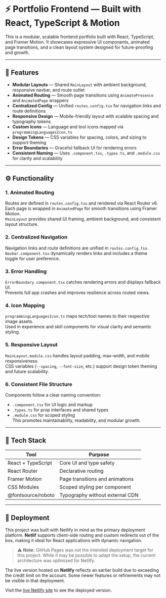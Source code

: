 # ⚡️ Portfolio Frontend — Built with React, TypeScript & Motion

This is a modular, scalable frontend portfolio built with React, TypeScript, and Framer Motion. It showcases expressive UI components, animated page transitions, and a clean layout system designed for future-proofing and growth.

---

## 🚀 Features

- **Modular Layouts** — Shared `MainLayout` with ambient background, responsive navbar, and route outlet
- **Animated Routing** — Smooth page transitions using `AnimatePresence` and `AnimatedPage` wrappers
- **Centralized Config** — Unified `routes.config.tsx` for navigation links and route definitions
- **Responsive Design** — Mobile-friendly layout with scalable spacing and typography tokens
- **Custom Icons** — Language and tool icons mapped via `programmingLanguagesIcon.ts`
- **Design Tokens** — CSS variables for spacing, colors, and sizing to support theming
- **Error Boundaries** — Graceful fallback UI for rendering errors
- **Consistent Naming** — Uses `.component.tsx`, `.types.ts`, and `.module.css` for clarity and scalability

---

## ⚙️ Functionality

### 1. Animated Routing

Routes are defined in `routes.config.tsx` and rendered via React Router v6.  
Each page is wrapped in `AnimatedPage` for smooth transitions using Framer Motion.  
`MainLayout` provides shared UI framing, ambient background, and consistent layout structure.

### 2. Centralized Navigation

Navigation links and route definitions are unified in `routes.config.tsx`.  
`Navbar.component.tsx` dynamically renders links and includes a theme toggle for user preference.

### 3. Error Handling

`ErrorBoundary.component.tsx` catches rendering errors and displays fallback UI.  
Prevents full app crashes and improves resilience across routed views.

### 4. Icon Mapping

`programmingLanguagesIcon.ts` maps tech/tool names to their respective image assets.  
Used in experience and skill components for visual clarity and semantic styling.

### 5. Responsive Layout

`MainLayout.module.css` handles layout padding, max-width, and mobile responsiveness.  
CSS variables (`--spacing`, `--font-size`, etc.) support design token theming and future scalability.

### 6. Consistent File Structure

Components follow a clear naming convention:

- `.component.tsx` for UI logic and markup
- `.types.ts` for prop interfaces and shared types
- `.module.css` for scoped styling  
  This promotes maintainability, readability, and modular growth.

---

## 🧱 Tech Stack

| Tool               | Purpose                         |
| ------------------ | ------------------------------- |
| React + TypeScript | Core UI and type safety         |
| React Router       | Declarative routing             |
| Framer Motion      | Page transitions and animations |
| CSS Modules        | Scoped styling per component    |
| @fontsource/roboto | Typography without external CDN |

---

## 🚀 Deployment

This project was built with Netlify in mind as the primary deployment platform. **Netlif** supports client-side routing and custom redirects out of the box, making it ideal for React applications with dynamic navigation.

> ⚠️ **Note:** GitHub Pages was not the intended deployment target for this project. While it may be possible to adapt the setup, the current architecture was optimized for Netlify.

The live version hosted on **Netlify** reflects an earlier build due to exceeding the credit limit on the account. Some newer features or refinements may not be visible in that deployment.

Visit the [live Netlify site](https://rafaelambriz.netlify.app/) to see the deployed version.
